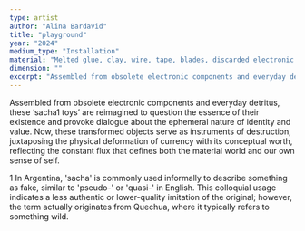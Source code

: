 ```yaml
---
type: artist
author: "Alina Bardavid"
title: "playground"
year: "2024"
medium_type: "Installation"
material: "Melted glue, clay, wire, tape, blades, discarded electronic materials, toys, batteries, servo motors, dc motors, etc."
dimension: ""
excerpt: "Assembled from obsolete electronic components and everyday detritus, these ‘sacha1 toys’ are reimagined to question the essence of their existence and provoke dialogue about the ephemeral nature of identity and value. Now, these transformed objects serve as instruments of destruction, juxtaposing the physical deformation of currency with its conceptual worth, reflecting the constant flux that defines both the material world and our own sense of self.1 In Argentina, 'sacha' is commonly used informally to describe something as fake, similar to 'pseudo-' or 'quasi-' in English. This colloquial usage indicates a less authentic or lower-quality imitation of the original; however, the term actually originates from Quechua, where it typically refers to something wild."
---
```

Assembled from obsolete electronic components and everyday detritus, these ‘sacha1 toys’ are reimagined to question the essence of their existence and provoke dialogue about the ephemeral nature of identity and value. Now, these transformed objects serve as instruments of destruction, juxtaposing the physical deformation of currency with its conceptual worth, reflecting the constant flux that defines both the material world and our own sense of self.

1 In Argentina, 'sacha' is commonly used informally to describe something as fake, similar to 'pseudo-' or 'quasi-' in English. This colloquial usage indicates a less authentic or lower-quality imitation of the original; however, the term actually originates from Quechua, where it typically refers to something wild.
